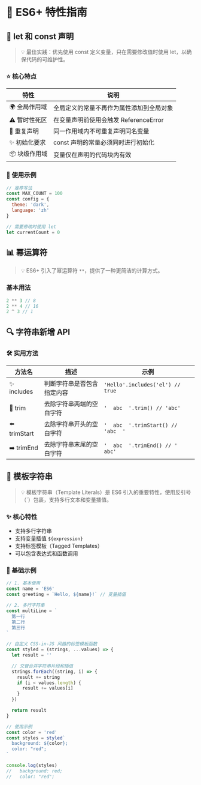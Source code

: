 # 🚀 ES6+ 特性指南

## 📌 let 和 const 声明

> 💡 最佳实践：优先使用 const 定义变量，只在需要修改值时使用 let，以确保代码的可维护性。

### ⭐️ 核心特点

| 特性          | 说明                                     |
| ------------- | ---------------------------------------- |
| 🌍 全局作用域 | 全局定义的常量不再作为属性添加到全局对象 |
| ⚠️ 暂时性死区 | 在变量声明前使用会触发 ReferenceError    |
| 🚫 重复声明   | 同一作用域内不可重复声明同名变量         |
| ✨ 初始化要求 | const 声明的常量必须同时进行初始化       |
| 📦 块级作用域 | 变量仅在声明的代码块内有效               |

### 📝 使用示例

```javascript
// 推荐写法
const MAX_COUNT = 100
const config = {
  theme: 'dark',
  language: 'zh'
}

// 需要修改时使用 let
let currentCount = 0
```

## 📊 幂运算符

> 💡 ES6+ 引入了幂运算符 `**`，提供了一种更简洁的计算方式。

### 基本用法

```js
2 ** 3 // 8
2 ** 4 // 16
2 ^ 3 // 1
```

## 🔍 字符串新增 API

### 🛠 实用方法

| 方法名       | 描述                       | 示例                               |
| ------------ | -------------------------- | ---------------------------------- |
| ✨ includes  | 判断字符串是否包含指定内容 | `'Hello'.includes('el') // true`   |
| 🧹 trim      | 去除字符串两端的空白字符   | `'  abc  '.trim() // 'abc'`        |
| ⬅️ trimStart | 去除字符串开头的空白字符   | `'  abc  '.trimStart() // 'abc  '` |
| ➡️ trimEnd   | 去除字符串末尾的空白字符   | `'  abc  '.trimEnd() // '  abc'`   |

## 🎨 模板字符串

> 💡 模板字符串（Template Literals）是 ES6 引入的重要特性，使用反引号（`）包裹，支持多行文本和变量插值。

### ✨ 核心特性

- 支持多行字符串
- 支持变量插值 `${expression}`
- 支持标签模板（Tagged Templates）
- 可以包含表达式和函数调用

### 📝 基础示例

```javascript
// 1. 基本使用
const name = 'ES6'
const greeting = `Hello, ${name}!` // 变量插值

// 2. 多行字符串
const multiLine = `
  第一行
  第二行
  第三行
`

// 自定义 CSS-in-JS 风格的标签模板函数
const styled = (strings, ...values) => {
  let result = ''

  // 交替合并字符串片段和插值
  strings.forEach((string, i) => {
    result += string
    if (i < values.length) {
      result += values[i]
    }
  })

  return result
}

// 使用示例
const color = 'red'
const styles = styled`
  background: ${color};    
  color: "red";
`

console.log(styles)
//   background: red;
//   color: "red";
```

<!-- javascript 语言提升 -> 数组 -->
